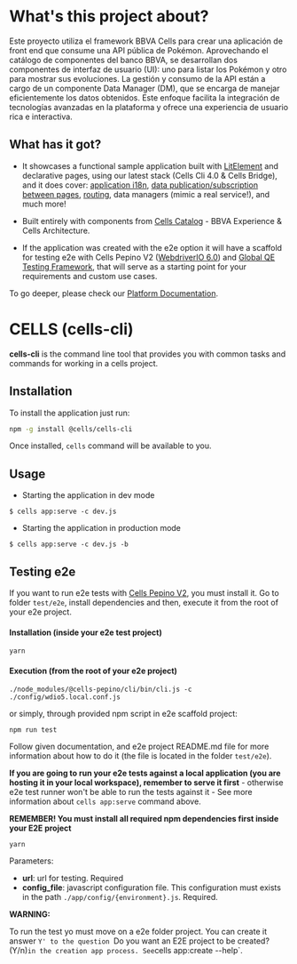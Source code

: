 # What's this project about?

Este proyecto utiliza el framework BBVA Cells para crear una aplicación de front end que consume una API pública de Pokémon. Aprovechando el catálogo de componentes del banco BBVA, se desarrollan dos componentes de interfaz de usuario (UI): uno para listar los Pokémon y otro para mostrar sus evoluciones. La gestión y consumo de la API están a cargo de un componente Data Manager (DM), que se encarga de manejar eficientemente los datos obtenidos. Este enfoque facilita la integración de tecnologías avanzadas en la plataforma y ofrece una experiencia de usuario rica e interactiva.

## What has it got?

- It showcases a functional sample application built with [LitElement](https://lit.dev/)  and declarative pages, using our latest stack (Cells Cli 4.0 & Cells Bridge), and it does cover: [application i18n](https://platform.bbva.com/en-us/developers/engines/cells/documentation/basic-features/components/components-in-depth/internationalization#content0), [data publication/subscription between pages](https://platform.bbva.com/en-us/developers/engines/cells/documentation/basic-features/application-state-management/channels), [routing](https://platform.bbva.com/en-us/developers/engines/cells/documentation/basic-features/routing/routes), data managers (mimic a real service!), and much more!

- Built entirely with components from [Cells Catalog](https://au-bbva-andromeda.appspot.com/api/projects/au-bbva-cells-platform/segments/au-bbva-cells-artefacts/resources/cells/apps/bbva_gl_catalog/cells-catalog/master/cellsapp/pr/vulcanize/index.html#!/) - BBVA Experience & Cells Architecture.

- If the application was created with the e2e option it will have a scaffold for testing e2e with Cells Pepino V2 ([WebdriverIO 6.0](https://v6.webdriver.io/)) and [Global QE Testing Framework](https://globaldevtools.bbva.com/bitbucket/projects/BGT/repos/e2e-js-framework/browse), that will serve as a starting point for your requirements and custom use cases.

To go deeper, please check our [Platform Documentation](https://platform.bbva.com/en-us/developers/engines/cells/documentation/getting-started/what-is-cells).

# CELLS (**cells-cli**)

**cells-cli** is the command line tool that provides you with common tasks and commands for working in a cells project.

## Installation

To install the application just run:

~~~sh
npm -g install @cells/cells-cli
~~~

Once installed, `cells` command will be available to you.

## Usage

* Starting the application in dev mode

~~~
$ cells app:serve -c dev.js
~~~

* Starting the application in production mode

~~~
$ cells app:serve -c dev.js -b
~~~


## <a name="e2e"></a>Testing e2e

If you want to run e2e tests with [Cells Pepino V2](https://platform.bbva.com/en-us/developers/engines/cells/documentation/testing/cells-pepino-v2), you must install it. Go to folder `test/e2e`, install dependencies and then, execute it from the root of your e2e project.

#### Installation (inside your e2e test project)

```shell
yarn
```

#### Execution (from the root of your e2e project)

```shell
./node_modules/@cells-pepino/cli/bin/cli.js -c ./config/wdio5.local.conf.js
```

or simply, through provided npm script in e2e scaffold project:

```shell
npm run test
```

Follow given documentation, and e2e project README.md file for more information about how to do it (the file is located in the folder `test/e2e`).

__If you are going to run your e2e tests against a local application (you are hosting it in your local workspace), remember to serve it first__ - otherwise e2e test runner won't be able to run the tests against it - See more information about `cells app:serve` command above.

__REMEMBER! You must install all required npm dependencies first inside your E2E project__

```shell
yarn
```

Parameters:

- **url**: url for testing. Required
- **config_file**: javascript configuration file. This configuration must exists in the path `./app/config/{environment}.js`. Required.

**WARNING:**

To run the test yo must move on a e2e folder project. You can create it answer `Y' to the question
`Do you want an E2E project to be created? (Y/n)` in the creation app process.
See `cells app:create --help`.